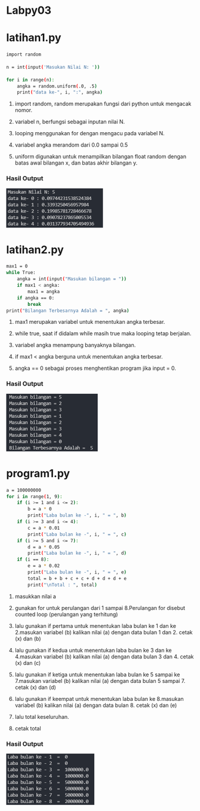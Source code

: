 # **Labpy03**


# **latihan1.py**

```sh
import random

n = int(input('Masukan Nilai N: '))

for i in range(n):
    angka = random.uniform(.0, .5)
    print("data ke-", i, ":", angka)
```

1. import random, random merupakan fungsi dari python untuk mengacak nomor.

2. variabel n, berfungsi sebagai inputan nilai N.

3. looping menggunakan for dengan mengacu pada variabel N.

4. variabel angka merandom dari 0.0 sampai 0.5

5. uniform digunakan untuk menampilkan bilangan float random dengan batas awal bilangan x, dan batas akhir bilangan y.

### **Hasil Output**

![.](./ss/1.png)

# **latihan2.py**

```sh
max1 = 0
while True:
    angka = int(input("Masukan bilangan = "))
    if max1 < angka:
        max1 = angka
    if angka == 0:
        break
print("Bilangan Terbesarnya Adalah = ", angka)
```

1. max1 merupakan variabel untuk menentukan angka terbesar.

2. while true, saat if didalam while masih true maka looping tetap berjalan.

3. variabel angka menampung banyaknya bilangan.

4. if max1 < angka berguna untuk menentukan angka terbesar.

5. angka == 0 sebagai proses menghentikan program jika input = 0.


### **Hasil Output**

![.](./ss/2.png)

# **program1.py**

```sh
a = 100000000
for i in range(1, 9):
    if (i >= 1 and i <= 2):
        b = a * 0
        print("Laba bulan ke -", i, " = ", b)
    if (i >= 3 and i <= 4):
        c = a * 0.01
        print("Laba bulan ke -", i, " = ", c)
    if (i >= 5 and i <= 7):
        d = a * 0.05
        print("Laba bulan ke -", i, " = ", d)
    if (i == 8):
        e = a * 0.02
        print("Laba bulan ke -", i, " = ", e)
        total = b + b + c + c + d + d + d + e
        print("\nTotal : ", total)
```

1. masukkan nilai a

2. gunakan for untuk perulangan dari 1 sampai 8.Perulangan for
   disebut counted loop (perulangan yang terhitung)

3. lalu gunakan if pertama untuk menentukan laba bulan ke 1 dan ke 2.masukan variabel (b) kalikan nilai (a) dengan data bulan 1 dan 2. cetak (x) dan (b)

4. lalu gunakan if kedua untuk menentukan laba bulan ke 3 dan ke 4.masukan variabel (b) kalikan nilai (a) dengan data bulan 3 dan 4. cetak (x) dan (c)

5. lalu gunakan if ketiga untuk menentukan laba bulan ke 5 sampai ke 7.masukan variabel (b) kalikan nilai (a) dengan data bulan 5 sampai 7. cetak (x) dan (d)

6. lalu gunakan if keempat untuk menentukan laba bulan ke 8.masukan variabel (b) kalikan nilai (a) dengan data bulan 8. cetak (x) dan (e)

7. lalu total keseluruhan.

8. cetak total

### **Hasil Output**

![.](./ss/3.png)
